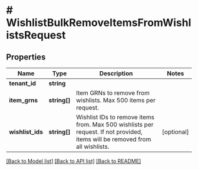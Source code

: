 # # WishlistBulkRemoveItemsFromWishlistsRequest


## Properties 


Name | Type | Description | Notes
------------ | ------------- | ------------- | -------------
**tenant_id**| **string** |   |
**item_grns**| **string[]** | Item GRNs to remove from wishlists. Max 500 items per request.  |
**wishlist_ids**| **string[]** | Wishlist IDs to remove items from. Max 500 wishlists per request. If not provided, items will be removed from all wishlists.  | [optional]


[[Back to Model list]](../../README.md#models) [[Back to API list]](../../README.md#endpoints) [[Back to README]](../../README.md)

